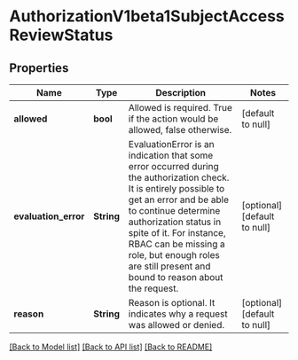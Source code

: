 # AuthorizationV1beta1SubjectAccessReviewStatus

## Properties
Name | Type | Description | Notes
------------ | ------------- | ------------- | -------------
**allowed** | **bool** | Allowed is required.  True if the action would be allowed, false otherwise. | [default to null]
**evaluation_error** | **String** | EvaluationError is an indication that some error occurred during the authorization check. It is entirely possible to get an error and be able to continue determine authorization status in spite of it. For instance, RBAC can be missing a role, but enough roles are still present and bound to reason about the request. | [optional] [default to null]
**reason** | **String** | Reason is optional.  It indicates why a request was allowed or denied. | [optional] [default to null]

[[Back to Model list]](../README.md#documentation-for-models) [[Back to API list]](../README.md#documentation-for-api-endpoints) [[Back to README]](../README.md)


